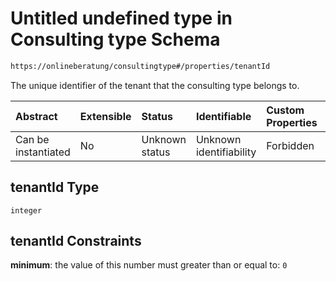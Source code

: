 # Untitled undefined type in Consulting type Schema

```txt
https://onlineberatung/consultingtype#/properties/tenantId
```

The unique identifier of the tenant that the consulting type belongs to.

| Abstract            | Extensible | Status         | Identifiable            | Custom Properties | Additional Properties | Access Restrictions | Defined In                                                           |
| :------------------ | :--------- | :------------- | :---------------------- | :---------------- | :-------------------- | :------------------ | :------------------------------------------------------------------- |
| Can be instantiated | No         | Unknown status | Unknown identifiability | Forbidden         | Allowed               | none                | [consulting-type.json*](consulting-type.json "open original schema") |

## tenantId Type

`integer`

## tenantId Constraints

**minimum**: the value of this number must greater than or equal to: `0`
